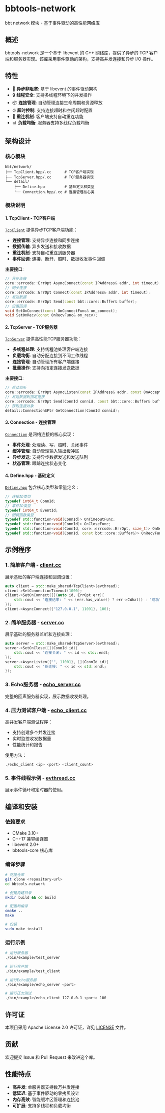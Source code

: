 # bbtools-network

bbt network 模块 - 基于事件驱动的高性能网络库

## 概述

bbtools-network 是一个基于 libevent 的 C++ 网络库，提供了异步的 TCP 客户端和服务器实现。该库采用事件驱动的架构，支持高并发连接和异步 I/O 操作。

## 特性

- 🚀 **异步非阻塞**: 基于 libevent 的事件驱动架构
- 🔒 **线程安全**: 支持多线程环境下的并发操作
- 📦 **连接管理**: 自动管理连接生命周期和资源释放
- ⏰ **超时控制**: 支持连接超时和空闲超时配置
- 🔄 **重连机制**: 客户端支持自动重连功能
- 📊 **负载均衡**: 服务器支持多线程负载均衡

## 架构设计

### 核心模块

```
bbt/network/
├── TcpClient.hpp/.cc      # TCP客户端实现
├── TcpServer.hpp/.cc      # TCP服务器实现
└── detail/
    ├── Define.hpp         # 基础定义和类型
    └── Connection.hpp/.cc # 连接管理核心类
```

### 模块说明

#### 1. TcpClient - TCP客户端
[`TcpClient`](bbt/network/TcpClient.hpp) 提供异步TCP客户端功能：

- **连接管理**: 支持异步连接和同步连接
- **数据传输**: 异步发送和接收数据
- **重连机制**: 支持自动重连到服务器
- **事件回调**: 连接、断开、超时、数据收发事件回调

**主要接口**:
```cpp
// 异步连接
core::errcode::ErrOpt AsyncConnect(const IPAddress& addr, int timeout);
// 同步连接  
core::errcode::ErrOpt Connect(const IPAddress& addr, int timeout);
// 发送数据
core::errcode::ErrOpt Send(const bbt::core::Buffer& buffer);
// 设置回调
void SetOnConnect(const OnConnectFunc& on_connect);
void SetOnRecv(const OnRecvFunc& on_recv);
```

#### 2. TcpServer - TCP服务器
[`TcpServer`](bbt/network/TcpServer.hpp) 提供高性能TCP服务器功能：

- **多线程处理**: 支持线程池处理客户端连接
- **负载均衡**: 自动分配连接到不同工作线程
- **连接管理**: 自动管理所有客户端连接
- **批量操作**: 支持向指定连接发送数据

**主要接口**:
```cpp
// 启动监听
core::errcode::ErrOpt AsyncListen(const IPAddress& addr, const OnAcceptFunc& onaccept_cb);
// 发送数据到指定连接
core::errcode::ErrOpt Send(ConnId connid, const bbt::core::Buffer& buffer);
// 获取连接对象
detail::ConnectionSPtr GetConnection(ConnId connid);
```

#### 3. Connection - 连接管理
[`Connection`](bbt/network/detail/Connection.hpp) 是网络连接的核心实现：

- **事件处理**: 处理读、写、超时、关闭事件
- **缓冲管理**: 自动管理输入输出缓冲区
- **异步发送**: 支持异步数据发送和发送队列
- **状态管理**: 跟踪连接状态变化

#### 4. Define.hpp - 基础定义
[`Define.hpp`](bbt/network/detail/Define.hpp) 包含核心类型和常量定义：

```cpp
// 连接ID类型
typedef int64_t ConnId;
// 事件ID类型  
typedef int64_t EventId;
// 回调函数类型
typedef std::function<void(ConnId)> OnTimeoutFunc;
typedef std::function<void(ConnId)> OnCloseFunc;
typedef std::function<void(ConnId, core::errcode::ErrOpt, size_t)> OnSendFunc;
typedef std::function<void(ConnId, const bbt::core::Buffer&)> OnRecvFunc;
```

## 示例程序

### 1. 简单客户端 - [client.cc](example/client.cc)
展示基础的客户端连接和回调设置：

```cpp
auto client = std::make_shared<TcpClient>(evthread);
client->SetConnectionTimeout(1000);
client->SetOnConnect([](auto id, ErrOpt err){
    std::cout << "连接结果: " << (err.has_value() ? err->CWhat() : "成功") << std::endl;
});
client->AsyncConnect({"127.0.0.1", 11001}, 100);
```

### 2. 简单服务器 - [server.cc](example/server.cc)
展示基础的服务器监听和连接处理：

```cpp
auto server = std::make_shared<TcpServer>(evthread);
server->SetOnClose([](ConnId id){
    std::cout << "连接关闭: " << id << std::endl;
});
server->AsyncListen({"", 11001}, [](ConnId id){
    std::cout << "新连接: " << id << std::endl;
});
```

### 3. Echo服务器 - [echo_server.cc](example/echo_server.cc)
完整的回声服务器实现，展示数据收发处理。

### 4. 压力测试客户端 - [echo_client.cc](example/echo_client.cc)
高并发客户端测试程序：

- 支持创建多个并发连接
- 实时监控收发数据量
- 性能统计和报告

使用方法：
```bash
./echo_client <ip> <port> <client_count>
```

### 5. 事件线程示例 - [evthread.cc](example/evthread.cc)
展示事件循环和定时器的使用。

## 编译和安装

### 依赖要求
- CMake 3.10+
- C++17 兼容编译器
- libevent 2.0+
- bbtools-core 核心库

### 编译步骤

```bash
# 克隆仓库
git clone <repository-url>
cd bbtools-network

# 创建构建目录
mkdir build && cd build

# 配置和编译
cmake ..
make

# 安装
sudo make install
```

### 运行示例

```bash
# 运行服务器
./bin/example/test_server

# 运行客户端  
./bin/example/test_client

# 运行Echo服务器
./bin/example/echo_server <port>

# 运行压力测试
./bin/example/echo_client 127.0.0.1 <port> 100
```

## 许可证

本项目采用 Apache License 2.0 许可证，详见 [LICENSE](LICENSE) 文件。

## 贡献

欢迎提交 Issue 和 Pull Request 来改进这个库。

## 性能特点

- **高并发**: 单服务器支持数万并发连接
- **低延迟**: 基于事件驱动的零拷贝设计
- **内存高效**: 智能缓冲区管理和连接池
- **可扩展**: 支持多线程和负载均衡
